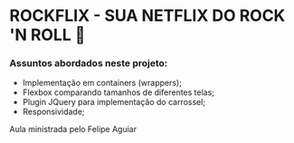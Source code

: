 # ROCKFLIX - SUA NETFLIX DO ROCK 'N ROLL :musical_note:

### Assuntos abordados neste projeto:

- Implementação em containers (wrappers);
- Flexbox comparando tamanhos de diferentes telas;
- Plugin JQuery para implementação do carrossel;
- Responsividade;

Aula ministrada pelo Felipe Aguiar